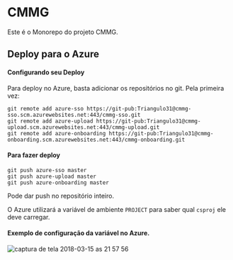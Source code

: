 # CMMG

Este é o Monorepo do projeto CMMG.

## Deploy para o Azure

#### Configurando seu Deploy

Para deploy no Azure, basta adicionar os repositórios no git. Pela primeira vez:

```
git remote add azure-sso https://git-pub:Triangulo31@cmmg-sso.scm.azurewebsites.net:443/cmmg-sso.git
git remote add azure-upload https://git-pub:Triangulo31@cmmg-upload.scm.azurewebsites.net:443/cmmg-upload.git
git remote add azure-onboarding https://git-pub:Triangulo31@cmmg-onboarding.scm.azurewebsites.net:443/cmmg-onboarding.git
```

#### Para fazer deploy

```
git push azure-sso master
git push azure-upload master
git push azure-onboarding master
```

Pode dar push no repositório inteiro.

O Azure utilizará a variável de ambiente `PROJECT` para saber qual `csproj` ele deve carregar.

#### Exemplo de configuração da variável no Azure.

![captura de tela 2018-03-15 as 21 57 56](https://user-images.githubusercontent.com/25377830/37498490-75bad7c0-289d-11e8-839a-c661bf7c39a9.png)

